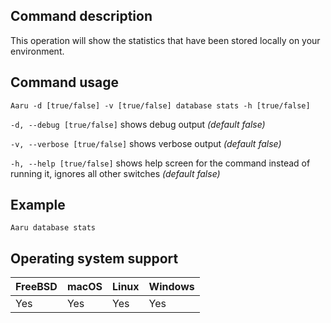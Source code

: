 ## Command description
This operation will show the statistics that have been stored locally on your environment.

## Command usage
```Aaru -d [true/false] -v [true/false] database stats -h [true/false]``` 

```-d, --debug [true/false]``` shows debug output *(default false)*

```-v, --verbose [true/false]``` shows verbose output *(default false)*

```-h, --help [true/false]``` shows help screen for the command instead of running it, ignores all other switches *(default false)*


## Example
```Aaru database stats```

## Operating system support
| FreeBSD | macOS | Linux | Windows |
|---|---|---|---|
| Yes | Yes | Yes | Yes |